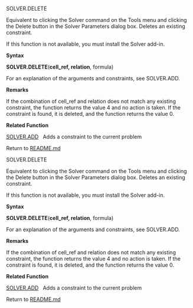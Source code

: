 SOLVER.DELETE

Equivalent to clicking the Solver command on the Tools menu and clicking
the Delete button in the Solver Parameters dialog box. Deletes an
existing constraint.

If this function is not available, you must install the Solver add-in.

**Syntax**

**SOLVER.DELETE**(**cell\_ref, relation**, formula)

For an explanation of the arguments and constraints, see SOLVER.ADD.

**Remarks**

If the combination of cell\_ref and relation does not match any existing
constraint, the function returns the value 4 and no action is taken. If
the constraint is found, it is deleted, and the function returns the
value 0.

**Related Function**

[SOLVER.ADD](SOLVER.ADD.md)   Adds a constraint to the current problem



Return to [README.md](README.md)

SOLVER.DELETE

Equivalent to clicking the Solver command on the Tools menu and clicking
the Delete button in the Solver Parameters dialog box. Deletes an
existing constraint.

If this function is not available, you must install the Solver add-in.

**Syntax**

**SOLVER.DELETE**(**cell\_ref, relation**, formula)

For an explanation of the arguments and constraints, see SOLVER.ADD.

**Remarks**

If the combination of cell\_ref and relation does not match any existing
constraint, the function returns the value 4 and no action is taken. If
the constraint is found, it is deleted, and the function returns the
value 0.

**Related Function**

[SOLVER.ADD](SOLVER.ADD.md)   Adds a constraint to the current problem



Return to [README.md](README.md)

